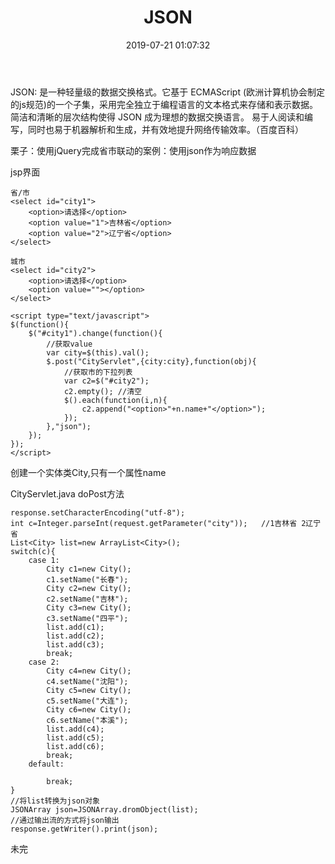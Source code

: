 ﻿---
title: JSON
categories: javaweb
date: 2019-07-21 01:07:32
---

JSON: 是一种轻量级的数据交换格式。它基于 ECMAScript (欧洲计算机协会制定的js规范)的一个子集，采用完全独立于编程语言的文本格式来存储和表示数据。简洁和清晰的层次结构使得 JSON 成为理想的数据交换语言。 易于人阅读和编写，同时也易于机器解析和生成，并有效地提升网络传输效率。（百度百科）

栗子：使用jQuery完成省市联动的案例：使用json作为响应数据

jsp界面
```
省/市
<select id="city1">
    <option>请选择</option>
    <option value="1">吉林省</option>
    <option value="2">辽宁省</option>
</select>

城市
<select id="city2">
    <option>请选择</option>
    <option value=""></option>
</select>
```

```
<script type="text/javascript">
$(function(){
    $("#city1").change(function(){
        //获取value
        var city=$(this).val();
        $.post("CityServlet",{city:city},function(obj){
            //获取市的下拉列表
            var c2=$("#city2");
            c2.empty(); //清空
            $().each(function(i,n){
                c2.append("<option>"+n.name+"</option>");
            });
        },"json");
    });
});
</script>
```

创建一个实体类City,只有一个属性name

CityServlet.java doPost方法
```
response.setCharacterEncoding("utf-8");
int c=Integer.parseInt(request.getParameter("city"));   //1吉林省 2辽宁省
List<City> list=new ArrayList<City>();
switch(c){
    case 1:
        City c1=new City();
        c1.setName("长春");
        City c2=new City();
        c2.setName("吉林");
        City c3=new City();
        c3.setName("四平");
        list.add(c1);
        list.add(c2);
        list.add(c3);
        break;
    case 2:
        City c4=new City();
        c4.setName("沈阳");
        City c5=new City();
        c5.setName("大连");
        City c6=new City();
        c6.setName("本溪");
        list.add(c4);
        list.add(c5);
        list.add(c6);
        break;
    default:

        break;
}
//将list转换为json对象
JSONArray json=JSONArray.dromObject(list);
//通过输出流的方式将json输出
response.getWriter().print(json);
```

未完